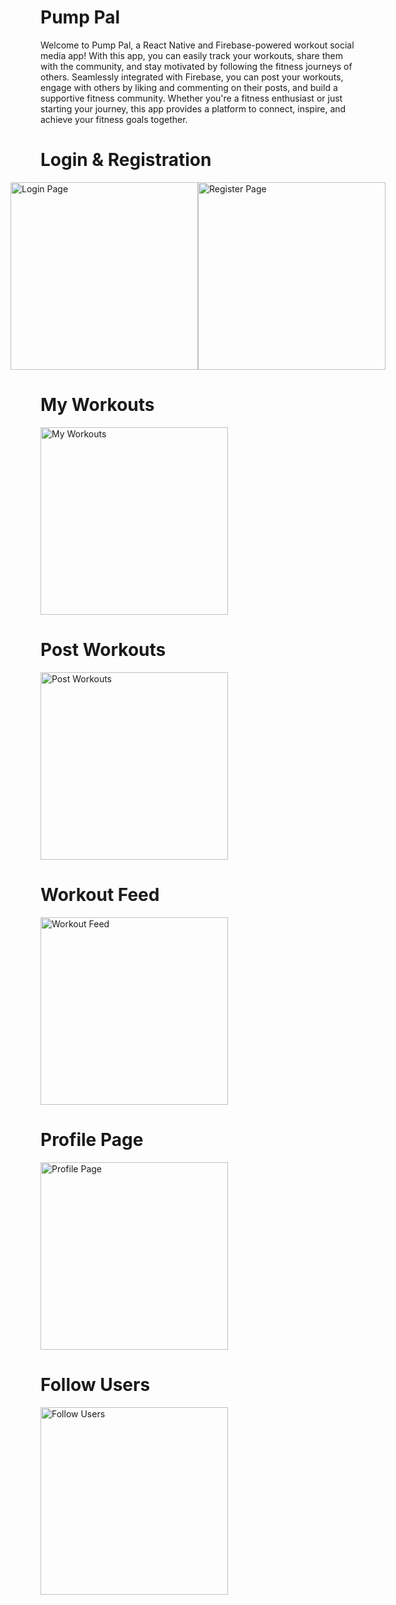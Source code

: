 # Pump Pal

Welcome to Pump Pal, a React Native and Firebase-powered workout social media app! With this app, you can easily track your workouts, share them with the community, and stay motivated by following the fitness journeys of others. Seamlessly integrated with Firebase, you can post your workouts, engage with others by liking and commenting on their posts, and build a supportive fitness community. Whether you're a fitness enthusiast or just starting your journey, this app provides a platform to connect, inspire, and achieve your fitness goals together.

# Login & Registration
<div style="display: flex; justify-content: center; align-items: center;">
  <img src="./assets/signin.png" alt="Login Page" width="300">
  <img src=".//assets/register.png" alt="Register Page" width="300">
</div>


# My Workouts
<img src="./assets/myworkout.png" alt="My Workouts" width="300">

# Post Workouts
<img src="./assets/postworkout.png" alt="Post Workouts" width="300">

# Workout Feed
<img src="./assets/feed.png" alt="Workout Feed" width="300">

# Profile Page
<img src="./assets/profile.png" alt="Profile Page" width="300">

# Follow Users
<img src="./assets/search.png" alt="Follow Users" width="300">
